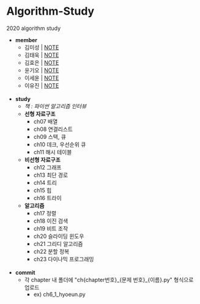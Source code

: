 # Algorithm-Study
2020 algorithm study

* **member**
  - 김미성 | [NOTE]()
  - 김태욱 | [NOTE]()
  - 김효은 | [NOTE](https://hyoeun-log.tistory.com/)
  - 윤기오 | [NOTE](https://blog.naver.com/ericalee97)
  - 이세윤 | [NOTE]()
  - 이유진 | [NOTE]()
<br><br>
* **study**
  - _책 : 파이썬 알고리즘 인터뷰_
  - **선형 자료구조**
    - ch07  배열 
    - ch08  연결리스트 
    - ch09  스택, 큐
    - ch10 데크, 우선순위 큐
    - ch11 해시 테이블
  - **비선형 자료구조**
    - ch12 그래프
    - ch13 최단 경로
    - ch14 트리
    - ch15 힙
    - ch16 트라이
  - **알고리즘**
    - ch17 정렬
    - ch18 이진 검색
    - ch19 비트 조작
    - ch20 슬라이딩 윈도우
    - ch21 그리디 알고리즘
    - ch22 분할 정복
    - ch23 다이나믹 프로그래밍
<br><br>    
* **commit**
    - 각 chapter 내 폴더에 "ch{chapter번호}\_{문제 번호}\_{이름}.py" 형식으로 업로드
      - ex) ch6_1_hyoeun.py
 

